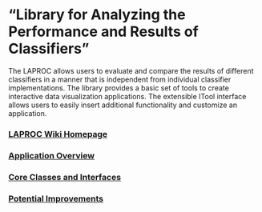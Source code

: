 # “Library for Analyzing the Performance and Results of Classifiers”

The LAPROC allows users to evaluate and compare the results of different classifiers in a manner that is independent from individual classifier implementations. The library provides a basic set of tools to create interactive data visualization applications. The extensible ITool interface allows users to easily insert additional functionality and customize an application.

### [LAPROC Wiki Homepage](https://github.com/metsci/laproc/wiki/LAPROC-Home)

### [Application Overview](https://github.com/metsci/laproc/wiki/Application-Overview)

### [Core Classes and Interfaces](https://github.com/metsci/laproc/wiki/Core-Classes-and-Interfaces)

### [Potential Improvements](https://github.com/metsci/laproc/wiki/Potential-Improvements)